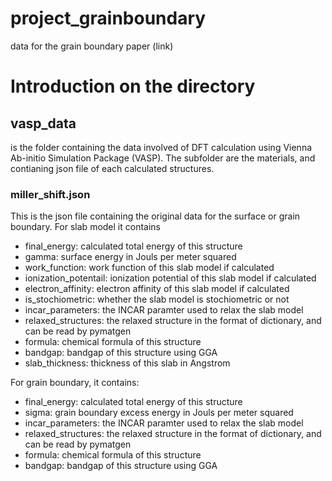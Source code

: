 # project_grainboundary
data for the grain boundary paper (link)

# Introduction on the directory

## vasp_data

is the folder containing the data involved of DFT calculation using Vienna Ab-initio Simulation Package (VASP). The subfolder are the materials, and contianing json file of each calculated structures.

### miller_shift.json
This is the json file containing the original data for the <miller> surface or grain boundary.
For slab model it contains
- final_energy: calculated total energy of this structure
- gamma: surface energy in Jouls per meter squared
- work_function: work function of this slab model if calculated
- ionization_potentail: ionization potential of this slab model if calculated
- electron_affinity: electron affinity of this slab model if calculated
- is_stochiometric: whether the slab model is stochiometric or not
- incar_parameters: the INCAR paramter used to relax the slab model
- relaxed_structures: the relaxed structure in the format of dictionary, and can be read by pymatgen
- formula: chemical formula of this structure
- bandgap: bandgap of this structure using GGA
- slab_thickness: thickness of this slab in Angstrom

For grain boundary, it contains:
- final_energy: calculated total energy of this structure
- sigma: grain boundary excess energy in Jouls per meter squared
- incar_parameters: the INCAR paramter used to relax the slab model
- relaxed_structures: the relaxed structure in the format of dictionary, and can be read by pymatgen
- formula: chemical formula of this structure
- bandgap: bandgap of this structure using GGA

